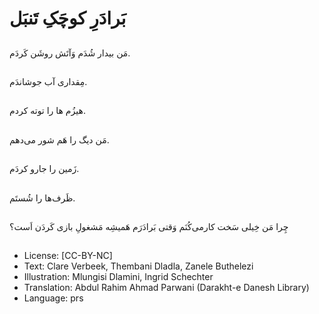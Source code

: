 # بَرادَرِ کوچَکِ تَنبَل

##
مَن بیدار شُدَم وَآتَش روشَن کَردَم.

##
مِقداری آب جوشاندَم.

##
هیزُم ها را توته کردم.

##
مَن دیگ را هَم شور می‌دهم.

##
زَمین را جارو کردَم.

##
ظَرف‌ها را شُستَم.

##
چِرا مَن خِیلی سَخت کارمی‌کُنَم وَقتی بَرادَرَم هَمیشِه مَشغولِ بازی کَردَن اَست؟

##
* License: [CC-BY-NC]
* Text: Clare Verbeek, Thembani Dladla, Zanele Buthelezi
* Illustration: Mlungisi Dlamini, Ingrid Schechter
* Translation: Abdul Rahim Ahmad Parwani (Darakht-e Danesh Library)
* Language: prs
